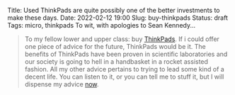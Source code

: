 Title: Used ThinkPads are quite possibly one of the better investments to make these days.
Date: 2022-02-12 19:00
Slug: buy-thinkpads
Status: draft
Tags: micro, thinkpads
 To wit, with apologies to Sean Kennedy...
> To my fellow lower and upper class: buy [ThinkPads](https://www.thinkwiki.org/wiki/ThinkWiki). If i could offer one piece of advice for the future, ThinkPads would be it. The benefits of ThinkPads have been proven in scientific laboratories and our society is going to hell in a handbasket in a rocket assisted fashion. All my other advice pertains to trying to lead some kind of a decent life. You can listen to it, or you can tell me to stuff it, but I will dispense my advice [now](/media/audio/sean-kennedy-wear-body-armour.mp3).
